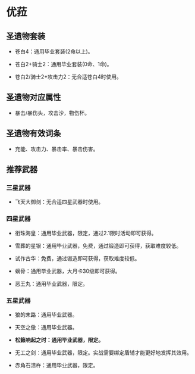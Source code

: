 # 优菈

## 圣遗物套装  

- 苍白4：通用毕业套装(2命以上)。  

- 苍白2+骑士2：通用毕业套装(0命、1命)。  

- 苍白2/骑士2+攻击力2：无合适苍白4时使用。  

## 圣遗物对应属性  

- 暴击/暴伤头，攻击沙，物伤杯。  

## 圣遗物有效词条  

- 充能、攻击力、暴击率、暴击伤害。  

## 推荐武器  

### 三星武器  

- 飞天大御剑：无合适四星武器时使用。  

### 四星武器  

- 衔珠海皇：通用毕业武器，限定，通过2.1限时活动即可获得。  

- 雪葬的星银：通用毕业武器，免费，通过锻造即可获得，获取难度较低。  

- 试作古华：免费，通过锻造即可获得，获取难度较低。  

- 螭骨：通用毕业武器，大月卡30级即可获得。  

- 恶王丸：通用毕业武器，限定。  

### 五星武器  

- 狼的末路：通用毕业武器。  

- 天空之傲：通用毕业武器。  

- **松籁响起之时：通用毕业武器，限定。**  

- 无工之剑：通用毕业武器，限定。实战需要绑定盾辅才能更好地发挥其效用。  

- 赤角石溃杵：通用毕业武器，限定。
